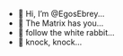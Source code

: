 - 👋 Hi, I’m @EgosEbrey...
- 👀 The Matrix has you...
- 🌱 follow the white rabbit...
- 💞️ knock, knock...

<!---
EgosEbrey/EgosEbrey is a ✨ special ✨ repository because its `README.md` (this file) appears on your GitHub profile.
You can click the Preview link to take a look at your changes.
--->
